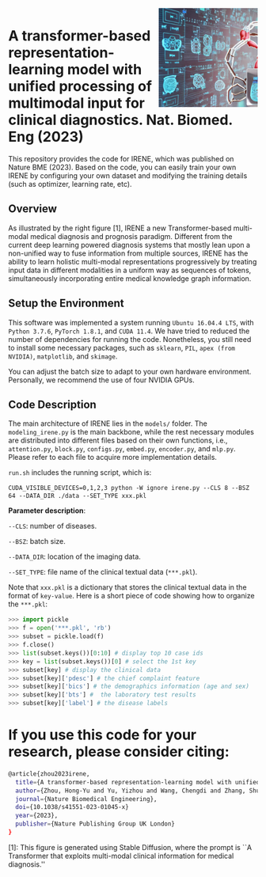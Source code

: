 <img src="logo.png" width="200" height="200" align=right />

# A transformer-based representation-learning model with unified processing of multimodal input for clinical diagnostics. Nat. Biomed. Eng (2023)

This repository provides the code for IRENE, which was published on Nature BME (2023). Based on the code, you can easily train your own IRENE by configuring your own dataset and modifying the training details (such as optimizer, learning rate, etc).

## Overview
As illustrated by the right figure [1], IRENE a new Transformer-based multi-modal medical diagnosis and prognosis paradigm. Different from the current deep learning powered diagnosis systems that mostly lean upon a non-unified way to fuse information from multiple sources, IRENE has the ability to learn holistic multi-modal representations progressively by treating input data in different modalities in a uniform way as sequences of tokens, simultaneously incorporating entire medical knowledge graph information.

## Setup the Environment
This software was implemented a system running `Ubuntu 16.04.4 LTS`, with `Python 3.7.6`, `PyTorch 1.8.1`, and `CUDA 11.4`. We have tried to reduced the number of dependencies for running the code. Nonetheless, you still need to install some necessary packages, such as `sklearn`, `PIL`, `apex (from NVIDIA)`, `matplotlib`, and `skimage`.

You can adjust the batch size to adapt to your own hardware environment. Personally, we recommend the use of four NVIDIA GPUs.

## Code Description
The main architecture of IRENE lies in the `models/` folder. The `modeling_irene.py` is the main backbone, while the rest necessary modules are distributed into different files based on their own functions, i.e., `attention.py`, `block.py`, `configs.py`, `embed.py`, `encoder.py`, and `mlp.py`. Please refer to each file to acquire more implementation details. 

`run.sh` includes the running script, which is:
```
CUDA_VISIBLE_DEVICES=0,1,2,3 python -W ignore irene.py --CLS 8 --BSZ 64 --DATA_DIR ./data --SET_TYPE xxx.pkl
```
**Parameter description**:

`--CLS`: number of diseases.

`--BSZ`: batch size.

`--DATA_DIR`: location of the imaging data.

`--SET_TYPE`: file name of the clinical textual data (`***.pkl`).

Note that `xxx.pkl` is a dictionary that stores the clinical textual data in the format of `key-value`. Here is a short piece of code showing how to organize the `***.pkl`:
```python
>>> import pickle
>>> f = open('***.pkl', 'rb')
>>> subset = pickle.load(f)
>>> f.close()
>>> list(subset.keys())[0:10] # display top 10 case ids
>>> key = list(subset.keys())[0] # select the 1st key
>>> subset[key] # display the clinical data
>>> subset[key]['pdesc'] # the chief complaint feature
>>> subset[key]['bics'] # the demographics information (age and sex)
>>> subset[key]['bts'] #  the laboratory test results
>>> subset[key]['label'] # the disease labels
```

# If you use this code for your research, please consider citing:

```bash
@article{zhou2023irene,
  title={A transformer-based representation-learning model with unified processing of multimodal input for clinical diagnostics},
  author={Zhou, Hong-Yu and Yu, Yizhou and Wang, Chengdi and Zhang, Shu and Gao, Yuanxu and Pan, Jia and Shao, Jun and Lu, Guangming and Zhang, Kang and Li, Weimin},
  journal={Nature Biomedical Engineering},
  doi={10.1038/s41551-023-01045-x}
  year={2023},
  publisher={Nature Publishing Group UK London}
}
```

[1]: This figure is generated using Stable Diffusion, where the prompt is ``A Transformer that exploits multi-modal clinical information for medical diagnosis.''